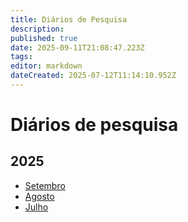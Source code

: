 ```yaml
---
title: Diários de Pesquisa
description: 
published: true
date: 2025-09-11T21:08:47.223Z
tags: 
editor: markdown
dateCreated: 2025-07-12T11:14:10.952Z
---
```


# Diários de pesquisa


## 2025


- [Setembro](/projetos/maedagua/diarios/2025-09)
- [Agosto](/projetos/maedagua/diarios/2025-08)
- [Julho](/projetos/maedagua/diarios/2025-07)